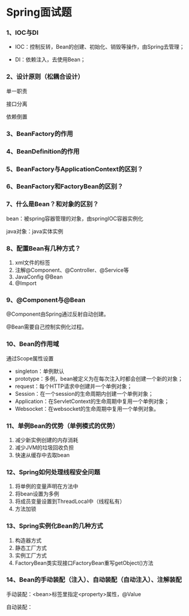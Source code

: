 # Spring面试题

### 1、IOC与DI

- IOC：控制反转，Bean的创建、初始化、销毁等操作，由Spring去管理；

- DI：依赖注入，去使用Bean；

### 2、设计原则（松耦合设计）

单一职责

接口分离

依赖倒置

### 3、BeanFactory的作用



### 4、BeanDefinition的作用



### 5、BeanFactory与ApplicationContext的区别？



### 6、BeanFactory和FactoryBean的区别？



### 7、什么是Bean？和对象的区别？

bean：被spring容器管理的对象，由springIOC容器实例化

java对象：java实体实例

### 8、配置Bean有几种方式？

1. xml文件的<bean>标签
2. 注解@Component、@Controller、@Service等
3. JavaConfig @Bean
4. @Import

### 9、@Component与@Bean

@Component由Spring通过反射自动创建。

@Bean需要自己控制实例化过程。

### 10、Bean的作用域

通过Scope属性设置

- singleton：单例默认
- prototype：多例，bean被定义为在每次注入时都会创建一个新的对象；
- request：每个HTTP请求中创建并一个单例对象；
- Session：在一个session的生命周期内创建一个单例对象；
- Application：在ServletContext的生命周期中复用一个单例对象；
- Websocket：在websocket的生命周期中复用一个单例对象。

### 11、单例Bean的优势（单例模式的优势）

1. 减少新实例创建的内存消耗
2. 减少JVM的垃圾回收负担
3. 快速从缓存中去取bean

### 12、Spring如何处理线程安全问题

1. 将单例的变量声明在方法中
2. 将bean设置为多例
3. 将成员变量设置到ThreadLocal中（线程私有）
4. 方法加锁

### 13、Spring实例化Bean的几种方式

1. 构造器方式
2. 静态工厂方式
3. 实例工厂方式
4. FactoryBean类实现接口FactoryBean重写getObject()方法

### 14、Bean的手动装配（注入）、自动装配（自动注入）、注解装配

手动装配：\<bean>标签里指定\<property>属性，@Value

自动装配：


